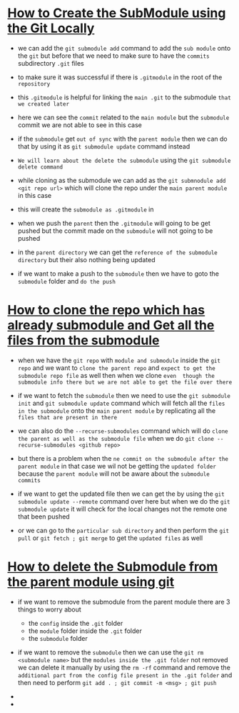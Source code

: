 # <ins> How to Create the SubModule using the Git Locally </ins> #

- we can add the `git submodule add` command to add the `sub module` onto the `git` but before that we need to make sure to have the `commits` subdirectory `.git` files 

- to make sure it was successful if there is `.gitmodule` in the root of the `repository`

- this `.gitmodule` is helpful for linking the `main .git` to the submodule `that we created later`

- here we can see the `commit` related to the `main module` but the `submodule` commit we are not able to see in this case 

- if the `submodule` get `out of sync` with the `parent module` then we can do that by using it as `git submodule update` command instead

- `We will learn about the delete the submodule` using the `git submodule delete command `

- while cloning as the submodule we can add as the `git submnodule add <git repo url>` which will clone the repo under the `main parent module` in this case 

- this will create the `submodule as .gitmodule` in 

- when we push the `parent` then the `.gitmodule` will going to be get pushed but the commit made on the `submodule` will not going to be pushed

- in the `parent directory` we can get the `reference of the submodule directory` but their also nothing being updated 

- if we want to make a push to the `submodule` then we have to goto the `submodule` folder and `do the push `

# <ins> How to clone the repo which has already submodule and Get all the files from the submodule </ins> #

- when we have the `git repo` with `module and submodule` inside the `git repo` and we want to `clone the parent repo` and `expect to get the submodule repo file` as well then 
when we clone `even  though the submodule info there but we are not able to get the file over there`

- if we want to fetch the `submodule` then we need to use the `git submodule init` and `git submodule update` command which will fetch all the `files in the submodule` onto the `main parent module` by replicating all the `files that are present in there`

- we can also do the `--recurse-submodules` command which will do `clone the parent as well as the submodule file` when we do `git clone --recurse-submodules <github repo>`

- but there is a problem when the `ne commit on the submodule after the parent module` in that case we wil not be getting the `updated folder` because the `parent module` will not be aware about the `submodule commits`

- if we want to get the updated file then we can get the by using the `git submodule update --remote` command over here but when we do the `git submodule update` it will check for the local changes not the remote one that been pushed

- or we can go to the `particular sub directory` and then perform the `git pull` or `git fetch ; git merge` to get the `updated files` as well

# <ins> How to delete the Submodule from the parent module using git </ins>

- if we want to remove the submodule from the parent module there are 3 things to worry about 

    - the `config` inside the `.git` folder
    - the `module` folder inside the `.git` folder
    - the `submodule` folder 

- if we want to remove the `submodule` then we can use the `git rm <submodule name>` but the `modules inside the .git folder` not removed we can delete it manually by using the `rm -rf` command and remove the `additional part from the config file present in the .git folder` and then need to perform `git add . ; git commit -m <msg> ; git push`

- 

- 

